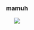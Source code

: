 <div align="center">
  <h3>mamuh</h3>
  <img src="https://s3.gifyu.com/images/pc_apple.gif" />
</div>
